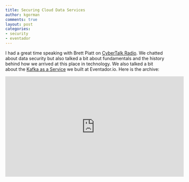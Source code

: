 ```yaml
---
title: Securing Cloud Data Services
author: kgorman
comments: true
layout: post
categories:
- security
- eventador
---
```


I had a great time speaking with Brett Piatt on [CyberTalk Radio](https://www.cybertalkradio.com). We chatted about data security but also talked a bit about fundamentals and the history behind how we arrived at this place in technology. We also talked a bit about the [Kafka as a Service](http://www.eventador.io/) we built at Eventador.io. Here is the archive:

<iframe width="560" height="315" src="https://www.youtube.com/embed/b7R0JEZgwxM" frameborder="0" allowfullscreen></iframe>
